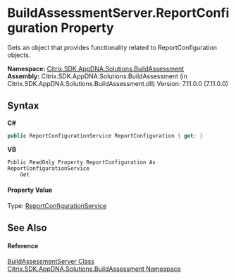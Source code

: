# BuildAssessmentServer.ReportConfiguration Property 
 

Gets an object that provides functionality related to ReportConfiguration objects.

**Namespace:**&nbsp;[Citrix.SDK.AppDNA.Solutions.BuildAssessment](853bdb50-ea5c-dc0d-0be0-7254b6c38034.md)<br />**Assembly:**&nbsp;Citrix.SDK.AppDNA.Solutions.BuildAssessment (in Citrix.SDK.AppDNA.Solutions.BuildAssessment.dll) Version: 7.11.0.0 (7.11.0.0)

## Syntax

**C#**
```csharp
public ReportConfigurationService ReportConfiguration { get; }
```

**VB**
```vbnet
Public ReadOnly Property ReportConfiguration As ReportConfigurationService
	Get
```


#### Property Value
Type: <a href="1d24c8d7-633d-8fcb-0e0a-e524dc26c7b3">ReportConfigurationService</a>

## See Also


#### Reference
<a href="a90ab0f3-454f-a0a9-b444-909b58c0c998">BuildAssessmentServer Class</a><br /><a href="853bdb50-ea5c-dc0d-0be0-7254b6c38034">Citrix.SDK.AppDNA.Solutions.BuildAssessment Namespace</a><br />